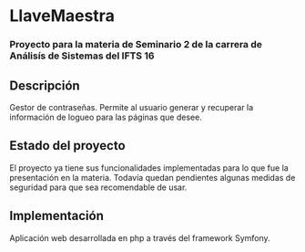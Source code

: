 # LlaveMaestra

### Proyecto para la materia de Seminario 2 de la carrera de Análisís de Sistemas del IFTS 16

## Descripción

Gestor de contraseñas. Permite al usuario generar y recuperar la información de logueo para las páginas que desee.

## Estado del proyecto

El proyecto ya tiene sus funcionalidades implementadas para lo que fue la presentación en la materia. Todavía quedan pendientes algunas medidas de seguridad para que sea recomendable de usar.

## Implementación

Aplicación web desarrollada en php a través del framework Symfony.
